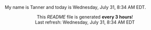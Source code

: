 My name is Tanner and today is Wednesday, July 31, 8:34 AM EDT.

<p align="center">This <i>README</i> file is generated <b>every 3 hours</b>!</br>Last refresh: Wednesday, July 31, 8:34 AM EDT<br /></p>
